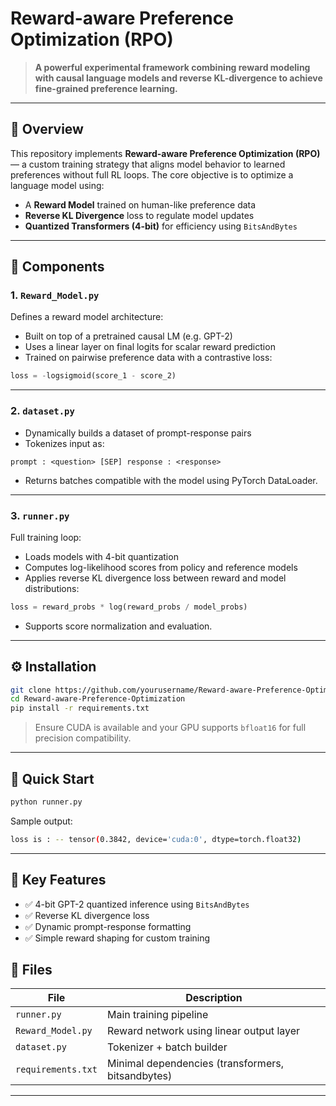 # Reward-aware Preference Optimization (RPO)

> **A powerful experimental framework combining reward modeling with causal language models and reverse KL-divergence to achieve fine-grained preference learning.**

---

## 🧠 Overview

This repository implements **Reward-aware Preference Optimization (RPO)** — a custom training strategy that aligns model behavior to learned preferences without full RL loops. The core objective is to optimize a language model using:

* A **Reward Model** trained on human-like preference data
* **Reverse KL Divergence** loss to regulate model updates
* **Quantized Transformers (4-bit)** for efficiency using `BitsAndBytes`

---

## 🔧 Components

### 1. `Reward_Model.py`

Defines a reward model architecture:

* Built on top of a pretrained causal LM (e.g. GPT-2)
* Uses a linear layer on final logits for scalar reward prediction
* Trained on pairwise preference data with a contrastive loss:

```python
loss = -logsigmoid(score_1 - score_2)
```

---

### 2. `dataset.py`

* Dynamically builds a dataset of prompt-response pairs
* Tokenizes input as:

```text
prompt : <question> [SEP] response : <response>
```

* Returns batches compatible with the model using PyTorch DataLoader.

---

### 3. `runner.py`

Full training loop:

* Loads models with 4-bit quantization
* Computes log-likelihood scores from policy and reference models
* Applies reverse KL divergence loss between reward and model distributions:

```python
loss = reward_probs * log(reward_probs / model_probs)
```

* Supports score normalization and evaluation.

---

## ⚙️ Installation

```bash
git clone https://github.com/yourusername/Reward-aware-Preference-Optimization.git
cd Reward-aware-Preference-Optimization
pip install -r requirements.txt
```

> Ensure CUDA is available and your GPU supports `bfloat16` for full precision compatibility.

---

## 🚀 Quick Start

```bash
python runner.py
```

Sample output:

```bash
loss is : -- tensor(0.3842, device='cuda:0', dtype=torch.float32)
```

---

## 🧪 Key Features

* ✅ 4-bit GPT-2 quantized inference using `BitsAndBytes`
* ✅ Reverse KL divergence loss
* ✅ Dynamic prompt-response formatting
* ✅ Simple reward shaping for custom training


## 📂 Files

| File               | Description                                       |
| ------------------ | ------------------------------------------------- |
| `runner.py`        | Main training pipeline                            |
| `Reward_Model.py`  | Reward network using linear output layer          |
| `dataset.py`       | Tokenizer + batch builder                         |
| `requirements.txt` | Minimal dependencies (transformers, bitsandbytes) |

---

